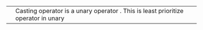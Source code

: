 |     |                                                                                   |
| --- | --------------------------------------------------------------------------------- |
|     | Casting operator is a unary operator . This is least prioritize operator in unary |
